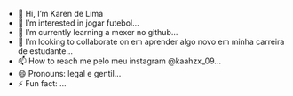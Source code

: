 - 👋 Hi, I’m Karen de Lima
- 👀 I’m interested in jogar futebol...
- 🌱 I’m currently learning a mexer no github...
- 💞️ I’m looking to collaborate on em aprender algo novo em minha carreira de estudante...
- 📫 How to reach me pelo meu instagram @kaahzx_09...
- 😄 Pronouns: legal e gentil...
- ⚡ Fun fact: ...

<!---
amigakarenbi/amigakarenbi is a ✨ special ✨ repository because its `README.md` (this file) appears on your GitHub profile.
You can click the Preview link to take a look at your changes.
--->
